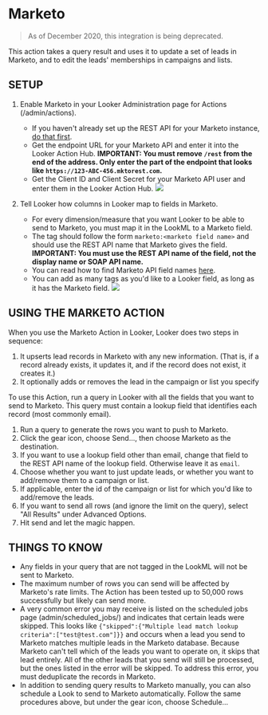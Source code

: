 # Marketo

> As of December 2020, this integration is being deprecated.

This action takes a query result and uses it to update a set of leads in Marketo, and to edit the leads' memberships in campaigns and lists. 

## SETUP

1. Enable Marketo in your Looker Administration page for Actions (/admin/actions).
    - If you haven't already set up the REST API for your Marketo instance, [do that first](http://developers.marketo.com/rest-api/).
    - Get the endpoint URL for your Marketo API and enter it into the Looker Action Hub. **IMPORTANT: You must remove `/rest` from the end of the address. Only enter the part of the endpoint that looks like `https://123-ABC-456.mktorest.com`.**
    - Get the Client ID and Client Secret for your Marketo API user and enter them in the Looker Action Hub. ![](marketo_settings.png)
    
2. Tell Looker how columns in Looker map to fields in Marketo.
    - For every dimension/measure that you want Looker to be able to send to Marketo, you must map it in the LookML to a Marketo field.
    - The tag should follow the form `marketo:<marketo field name>` and should use the REST API name that Marketo gives the field. **IMPORTANT: You must use the REST API name of the field, not the display name or SOAP API name.**
    - You can read how to find Marketo API field names [here](https://docs.marketo.com/display/public/DOCS/Export+a+List+of+All+Marketo+API+Field+Names).
    - You can add as many tags as you'd like to a Looker field, as long as it has the Marketo field. ![](marketo_tag.png)

## USING THE MARKETO ACTION

When you use the Marketo Action in Looker, Looker does two steps in sequence:

1. It upserts lead records in Marketo with any new information. (That is, if a record already exists, it updates it, and if the record does not exist, it creates it.)
2. It optionally adds or removes the lead in the campaign or list you specify

To use this Action, run a query in Looker with all the fields that you want to send to Marketo. This query must contain a lookup field that identifies each record (most commonly email).
    
1. Run a query to generate the rows you want to push to Marketo.
2. Click the gear icon, choose Send..., then choose Marketo as the destination.
3. If you want to use a lookup field other than email, change that field to the REST API name of the lookup field. Otherwise leave it as `email`.
4. Choose whether you want to just update leads, or whether you want to add/remove them to a campaign or list.
5. If applicable, enter the id of the campaign or list for which you'd like to add/remove the leads.
6. If you want to send all rows (and ignore the limit on the query), select "All Results" under Advanced Options.
7. Hit send and let the magic happen.

## THINGS TO KNOW

- Any fields in your query that are not tagged in the LookML will not be sent to Marketo.
- The maximum number of rows you can send will be affected by Marketo's rate limits. The Action has been tested up to 50,000 rows successfully but likely can send more.
- A very common error you may receive is listed on the scheduled jobs page (admin/scheduled_jobs/) and indicates that certain leads were skipped. This looks like `{"skipped":{"Multiple lead match lookup criteria":["test@test.com"]}}` and occurs when a lead you send to Marketo matches multiple leads in the Marketo database. Because Marketo can't tell which of the leads you want to operate on, it skips that lead entirely. All of the other leads that you send will still be processed, but the ones listed in the error will be skipped. To address this error, you must deduplicate the records in Marketo.
- In addition to sending query results to Marketo manually, you can also schedule a Look to send to Marketo automatically. Follow the same procedures above, but under the gear icon, choose Schedule...
